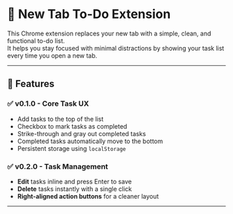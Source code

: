 # 📝 New Tab To-Do Extension

This Chrome extension replaces your new tab with a simple, clean, and functional to-do list.  
It helps you stay focused with minimal distractions by showing your task list every time you open a new tab.

---

## 🚀 Features

### ✅ v0.1.0 - Core Task UX
- Add tasks to the top of the list
- Checkbox to mark tasks as completed
- Strike-through and gray out completed tasks
- Completed tasks automatically move to the bottom
- Persistent storage using `localStorage`

### ✅ v0.2.0 - Task Management
- **Edit** tasks inline and press Enter to save
- **Delete** tasks instantly with a single click
- **Right-aligned action buttons** for a cleaner layout

---

#